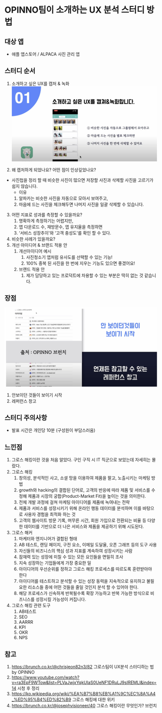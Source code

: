 # OPINNO팀이 소개하는 UX 분석 스터디 방법

## 대상 앱
 - 애플 앱스토어 / ALPACA 사진 관리 앱

## 스터디 순서
 1. 소개하고 싶은 UX를 캡처 & 녹화
 ![예시](./img/10.png) 

 2. 왜 캡처하게 되었나요? 어떤 점이 인상깊었나요?
  - 사진첩을 정리 할 때 비슷한 사진이 많으면 저장할 사진과 삭제할 사진을 고르기가 쉽지 않습니다.
     -  이유
       1. 알파카는 비슷한 사진을 자동으로 모아서 보여주고,
       2. 마음에 드는 사진을 체크해두면 나머지 사진을 일괄 삭제할 수 있습니다.
 3. 어떤 지표로 성과를 측정할 수 있을까요?
    1. 명확하게 측정하기는 어렵지만,
    2. 앱 다운로드 수, 재방문수, 앱 유지율을 측정하면
    3. ‘서비스 성장추이'와 ‘고객 충성도'를 확인 할 수 있다.
 4. 비슷한 사례가 있을까요?
 5. 개선 아이디어 & 브랜드 적용 안
    1. 개선아이디어 예시
        1. 사진청소기 앱처럼 유사도를 선택할 수 있는 기능!
        2. 100% 중복 된 사진을 한 번에 지우는 기능도 있으면 좋겠어요!
    2. 브랜드 적용 안
        1. 제가 담당하고 있는 프로덕트에 차용할 수 있는 부분은 딱히 없는 것 같습니다.

## 장점
 ![예시](./img/11.png) 
 1. 안보이던 것들이 보이기 시작
 2. 레퍼런스 창고

## 스터디 주의사항
 - 발표 시간은 개인당 10분 (구성원이 부담스러움)

## 느낀점
 1. 그로스 해킹이란 것을 처음 알았다. 구인 구직 시 IT 직군으로 보았는데 자세히는 몰랐다.
 2. 그로스 해킹
    1. 창의성, 분석적인 사고, 소셜 망을 이용하여 제품을 팔고, 노출시키는 마케팅 방법
    2. growth와 hacking의 결합된 단어로, 고객의 반응에 따라 제품 및 서비스를 수정해 제품과 시장의 궁합(Product-Market Fit)을 높이는 것을 의미한다.
    3. 전체 개발 과정에 걸쳐 마케팅 아이디어를 제품에 녹여내는 전략
    4. 제품과 서비스를 성장시키기 위해 온라인 행동 데이터를 분석하며 이를 바탕으로 사용자 경험을 최적화 하는 것
    5. 고객의 웹사이트 방문 기록, 머무른 시간, 회원 가입으로 전환되는 비율 등 다양한 데이터를 기반으로 더 나은 서비스와 제품을 제공하기 위해 시도된다.
 3. 그로스 해커
    1. 마케터와 엔지니어가 결합된 형태
    2. AB 테스트, 랜딩 페이지, 구전 요소, 이메일 도달율, 오픈 그래프 등의 도구 사용 
    3. 자신들의 비즈니스의 핵심 성과 지표를 계속하여 성장시키는 사람
    4. 잠재력 있는 성장에 미칠 수 있는 모든 요인들을 면밀히 조사
    5. 지속 성장하는 기업들에게 가장 중요한 일
    6. 아이디어의 우선순위를 정하고 그로스 해킹 프로세스를 따르도록 훈련받아야 한다
    7. 아이디어를 테스트하고 분석할 수 있는 성장 동력을 지속적으로 유지하고 불필요한 리소스들 중에 어떤 것들을 줄일 것인지 분석 할 수 있어야 한다.
    8. 해당 프로세스가 신속하게 반복될수록 확장 가능하고 반복 가능한 방식으로 비즈니스를 성장시킬 가능성이 커집니다.
 3. 그로스 해킹 관련 도구
    1. AB테스트
    2. SEO
    3. AARRR
    4. KPI
    5. OKR
    6. NPS

## 참고
 1. https://brunch.co.kr/@chrisjeon82n3/82 그로스팀이 UX분석 스터디하는 법 by OPINNO
 2. https://www.youtube.com/watch?v=ra3EpF9WTow&list=PLVaJwjxYqkUIaS0UeNF1DRuLJ9sIREMLl&index=14 시청 후 정리
 3. https://ko.wikipedia.org/wiki/%EA%B7%B8%EB%A1%9C%EC%8A%A4_%ED%95%B4%ED%82%B9 그로스 해킹에 대한 위키
 4. https://brunch.co.kr/@josephvisioneer/40 그로스 해킹이란 무엇인가? 브런치